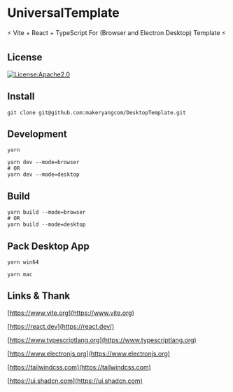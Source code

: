 # UniversalTemplate

⚡ Vite + React + TypeScript For (Browser and Electron Desktop) Template ⚡

## License

[![License:Apache2.0](https://img.shields.io/badge/License-Apache2.0-yellow.svg)](https://opensource.org/licenses/Apache2.0)

## Install

```shell
git clone git@github.com:makeryangcom/DesktopTemplate.git
```

## Development

```shell
yarn
```

```shell
yarn dev --mode=browser
# OR
yarn dev --mode=desktop
```

## Build

```shell
yarn build --mode=browser
# OR
yarn build --mode=desktop
```

## Pack Desktop App

```shell
yarn win64
```

```shell
yarn mac
```

## Links & Thank

[https://www.vite.org](https://www.vite.org)

[https://react.dev](https://react.dev/)

[https://www.typescriptlang.org](https://www.typescriptlang.org)

[https://www.electronjs.org](https://www.electronjs.org)

[https://tailwindcss.com](https://tailwindcss.com)

[https://ui.shadcn.com](https://ui.shadcn.com)
